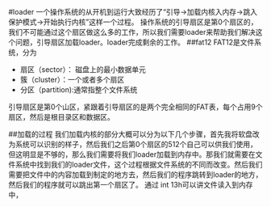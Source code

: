 #loader 
一个操作系统的从开机到运行大致经历了“引导->加载内核入内存->跳入保护模式->开始执行内核”这样一个过程。
操作系统的引导扇区是第0个扇区的，我们不可能通过这个扇区做这么多的工作，所以我们需要loader来帮助我们解决这个问题，引导扇区加载loader。loader完成剩余的工作。
##fat12
FAT12是文件系统，分为

* 扇区（sector）： 磁盘上的最小数据单元
* 簇（cluster）：一个或者多个扇区
* 分区（partition):通常指整个文件系统

引导扇区是第0个山区，紧跟着引导扇区的是两个完全相同的FAT表，每个占用9个扇区，然后是根目录区和数据区。

##加载的过程
我们加载内核的部分大概可以分为以下几个步骤，首先我将软盘改为系统可以识别的样子，然后我们之后第0个扇区的512个自己可以供我们使用，但这明显是不够的，那么我们需要将我们loader加载到内存中。那我们就需要在文件系统中找到我们的loader文件，这个过程根据文件系统的不同而改变。然后我们需要把文件中的内容加载到制定的地方去，然后我们的程序跳转到loader的地方，然后我们的程序就可以跳出第一个扇区了。
通过 int 13h可以讲文件读入到内存中，
